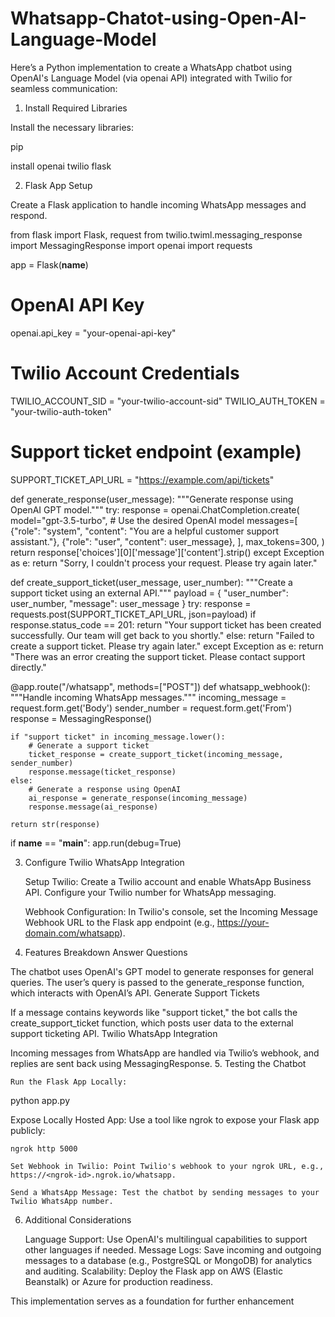 # Whatsapp-Chatot-using-Open-AI-Language-Model
Here’s a Python implementation to create a WhatsApp chatbot using OpenAI's Language Model (via openai API) integrated with Twilio for seamless communication:
1. Install Required Libraries

Install the necessary libraries:

pip

 install openai twilio flask

2. Flask App Setup

Create a Flask application to handle incoming WhatsApp messages and respond.

from flask import Flask, request
from twilio.twiml.messaging_response import MessagingResponse
import openai
import requests

app = Flask(__name__)

# OpenAI API Key
openai.api_key = "your-openai-api-key"

# Twilio Account Credentials
TWILIO_ACCOUNT_SID = "your-twilio-account-sid"
TWILIO_AUTH_TOKEN = "your-twilio-auth-token"

# Support ticket endpoint (example)
SUPPORT_TICKET_API_URL = "https://example.com/api/tickets"

def generate_response(user_message):
    """Generate response using OpenAI GPT model."""
    try:
        response = openai.ChatCompletion.create(
            model="gpt-3.5-turbo",  # Use the desired OpenAI model
            messages=[
                {"role": "system", "content": "You are a helpful customer support assistant."},
                {"role": "user", "content": user_message},
            ],
            max_tokens=300,
        )
        return response['choices'][0]['message']['content'].strip()
    except Exception as e:
        return "Sorry, I couldn't process your request. Please try again later."

def create_support_ticket(user_message, user_number):
    """Create a support ticket using an external API."""
    payload = {
        "user_number": user_number,
        "message": user_message
    }
    try:
        response = requests.post(SUPPORT_TICKET_API_URL, json=payload)
        if response.status_code == 201:
            return "Your support ticket has been created successfully. Our team will get back to you shortly."
        else:
            return "Failed to create a support ticket. Please try again later."
    except Exception as e:
        return "There was an error creating the support ticket. Please contact support directly."

@app.route("/whatsapp", methods=["POST"])
def whatsapp_webhook():
    """Handle incoming WhatsApp messages."""
    incoming_message = request.form.get('Body')
    sender_number = request.form.get('From')
    response = MessagingResponse()

    if "support ticket" in incoming_message.lower():
        # Generate a support ticket
        ticket_response = create_support_ticket(incoming_message, sender_number)
        response.message(ticket_response)
    else:
        # Generate a response using OpenAI
        ai_response = generate_response(incoming_message)
        response.message(ai_response)

    return str(response)

if __name__ == "__main__":
    app.run(debug=True)

3. Configure Twilio WhatsApp Integration

    Setup Twilio:
        Create a Twilio account and enable WhatsApp Business API.
        Configure your Twilio number for WhatsApp messaging.

    Webhook Configuration:
        In Twilio's console, set the Incoming Message Webhook URL to the Flask app endpoint (e.g., https://your-domain.com/whatsapp).

4. Features Breakdown
Answer Questions

The chatbot uses OpenAI's GPT model to generate responses for general queries. The user’s query is passed to the generate_response function, which interacts with OpenAI’s API.
Generate Support Tickets

If a message contains keywords like "support ticket," the bot calls the create_support_ticket function, which posts user data to the external support ticketing API.
Twilio WhatsApp Integration

Incoming messages from WhatsApp are handled via Twilio’s webhook, and replies are sent back using MessagingResponse.
5. Testing the Chatbot

    Run the Flask App Locally:

python app.py

Expose Locally Hosted App: Use a tool like ngrok to expose your Flask app publicly:

    ngrok http 5000

    Set Webhook in Twilio: Point Twilio's webhook to your ngrok URL, e.g., https://<ngrok-id>.ngrok.io/whatsapp.

    Send a WhatsApp Message: Test the chatbot by sending messages to your Twilio WhatsApp number.

6. Additional Considerations

    Language Support: Use OpenAI's multilingual capabilities to support other languages if needed.
    Message Logs: Save incoming and outgoing messages to a database (e.g., PostgreSQL or MongoDB) for analytics and auditing.
    Scalability: Deploy the Flask app on AWS (Elastic Beanstalk) or Azure for production readiness.

This implementation serves as a foundation for further enhancement
